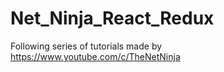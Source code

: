 # Net_Ninja_React_Redux
Following series of tutorials made by https://www.youtube.com/c/TheNetNinja
